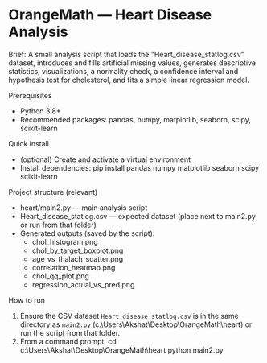 # OrangeMath — Heart Disease Analysis

Brief: A small analysis script that loads the "Heart_disease_statlog.csv" dataset, introduces and fills artificial missing values, generates descriptive statistics, visualizations, a normality check, a confidence interval and hypothesis test for cholesterol, and fits a simple linear regression model.

Prerequisites
- Python 3.8+
- Recommended packages: pandas, numpy, matplotlib, seaborn, scipy, scikit-learn

Quick install
- (optional) Create and activate a virtual environment
- Install dependencies:
  pip install pandas numpy matplotlib seaborn scipy scikit-learn

Project structure (relevant)
- heart/main2.py        — main analysis script
- Heart_disease_statlog.csv — expected dataset (place next to main2.py or run from that folder)
- Generated outputs (saved by the script):
  - chol_histogram.png
  - chol_by_target_boxplot.png
  - age_vs_thalach_scatter.png
  - correlation_heatmap.png
  - chol_qq_plot.png
  - regression_actual_vs_pred.png

How to run
1. Ensure the CSV dataset `Heart_disease_statlog.csv` is in the same directory as `main2.py` (c:\Users\Akshat\Desktop\OrangeMath\heart\) or run the script from that folder.
2. From a command prompt:
   cd c:\Users\Akshat\Desktop\OrangeMath\heart
   python main2.py
